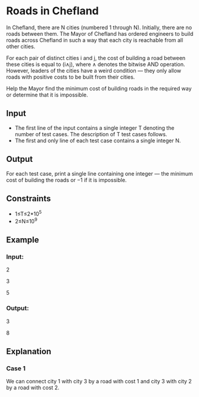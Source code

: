 # Roads in Chefland

In Chefland, there are N cities (numbered 1 through N). Initially, there are no roads between them. 
The Mayor of Chefland has ordered engineers to build roads across Chefland in such a way that each city is reachable from all other cities.

For each pair of distinct cities i and j, the cost of building a road between these cities is equal to (i∧j), where ∧ denotes the bitwise AND operation. 
However, leaders of the cities have a weird condition ― they only allow roads with positive costs to be built from their cities.

Help the Mayor find the minimum cost of building roads in the required way or determine that it is impossible.

## Input

- The first line of the input contains a single integer T denoting the number of test cases. The description of T test cases follows.
- The first and only line of each test case contains a single integer N.

## Output

For each test case, print a single line containing one integer ― the minimum cost of building the roads or −1 if it is impossible.

## Constraints

- 1≤T≤2*10<sup>5</sup>
- 2≤N≤10<sup>9</sup>

## Example

### Input:

2

3

5

### Output:

3

8

## Explanation

### Case 1

We can connect city 1 with city 3 by a road with cost 1 and city 3 with city 2 by a road with cost 2.
